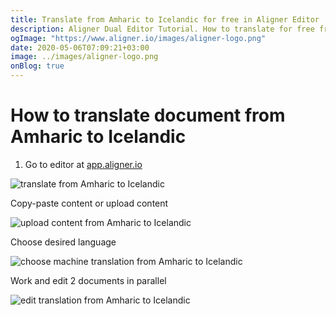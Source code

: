 ```yaml
---
title: Translate from Amharic to Icelandic for free in Aligner Editor
description: Aligner Dual Editor Tutorial. How to translate for free from Amharic to Icelandic. Aligner is multilingual document management platform. 
ogImage: "https://www.aligner.io/images/aligner-logo.png"
date: 2020-05-06T07:09:21+03:00
image: ../images/aligner-logo.png
onBlog: true
---
```


# How to translate document from Amharic to Icelandic

1. Go to editor at [app.aligner.io](https://app.aligner.io "Aligner App web page")

![translate from Amharic to Icelandic](../aligner-blank-editor.png "translate from Amharic to Icelandic")

Copy-paste content or upload content

![upload content from Amharic to Icelandic](../aligner-uploaded-document.png "upload content from Amharic to Icelandic")

Choose desired language

![choose machine translation from Amharic to Icelandic](../aligner-language-dropdown.png "choose machine translation from Amharic to Icelandic")

Work and edit 2 documents in parallel

![edit translation from Amharic to Icelandic](../aligner-double-sitded-editor.png "edit translation from Amharic to Icelandic")

